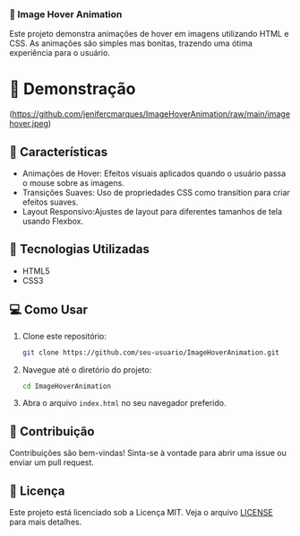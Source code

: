 ### 🚀 Image Hover Animation

Este projeto demonstra animações de hover em imagens utilizando HTML e CSS. As animações são simples mas bonitas, trazendo uma ótima experiência para o usuário.

# 🎥 Demonstração

(https://github.com/jenifercmarques/ImageHoverAnimation/raw/main/imagehover.jpeg)

## 🎨 Características

- Animações de Hover: Efeitos visuais aplicados quando o usuário passa o mouse sobre as imagens.
- Transições Suaves: Uso de propriedades CSS como transition para criar efeitos suaves.
- Layout Responsivo:Ajustes de layout para diferentes tamanhos de tela usando Flexbox.

## 🌠 Tecnologias Utilizadas

- HTML5
- CSS3

## 💻 Como Usar

1. Clone este repositório:
    ```bash
    git clone https://github.com/seu-usuario/ImageHoverAnimation.git
    ```

2. Navegue até o diretório do projeto:
    ```bash
    cd ImageHoverAnimation
    ```

3. Abra o arquivo `index.html` no seu navegador preferido.

## 🤝 Contribuição

Contribuições são bem-vindas! Sinta-se à vontade para abrir uma issue ou enviar um pull request.

## 📝 Licença

Este projeto está licenciado sob a Licença MIT. Veja o arquivo [LICENSE](LICENSE) para mais detalhes.
